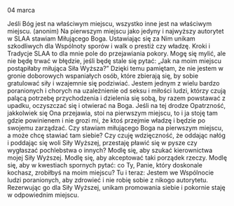 04 marca

Jeśli Bóg jest na właściwym miejscu, wszystko inne jest na właściwym miejscu. (anonim)
Na pierwszym miejscu jako jedyny i najwyższy autorytet w SLAA stawiam Miłującego Boga. Ustawiając się za Nim unikam szkodliwych dla Wspólnoty sporów i walk o prestiż czy władzę. Kroki i Tradycje SLAA to dla mnie pole do przejawiania pokory. Mogę się mylić, ale nie będę trwać w błędzie, jeśli będę stale się pytać: „Jak na moim miejscu postąpiłaby miłująca Siła Wyższa?” Dzięki temu pamiętam, że nie jestem w gronie doborowych wspaniałych osób, które zbierają się, by sobie gratulować siły i wzajemnie się podziwiać. Jestem jednym z wielu bardzo poranionych i chorych na uzależnienie od seksu i miłości ludzi, którzy czują palącą potrzebę przychodzenia i dzielenia się sobą, by razem powstawać z upadku, oczyszczać się i otwierać na Boga. Jeśli na tej drodze Opatrzność, jakkolwiek się Ona przejawia, stoi na pierwszym miejscu, to i ja stoję tam gdzie powinienem i nie grozi mi, że ktoś przejmie władzę i będzie po swojemu zarządzać.
 Czy stawiam miłującego Boga na pierwszym miejscu, a może chcę stawiać tam siebie? Czy czuję wdzięczność, że oddając nałóg i poddając się woli Siły Wyższej, przestaję pławić się w pysze czy wygłaszać pochlebstwa o innych?
 Modlę się, aby szukać kierownictwa mojej Siły Wyższej. Modlę się, aby akceptować taki porządek rzeczy. Modlę się, aby w kwestiach spornych pytać: co Ty, Panie, który doskonale kochasz, zrobiłbyś na moim miejscu?
 Tu i teraz: Jestem we Wspólnocie ludzi poranionych, aby zdrowieć i nie robię sobie z nikogo autorytetu. Rezerwując go dla Siły Wyższej, unikam promowania siebie i pokornie staję w odpowiednim miejscu.

